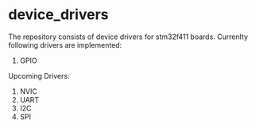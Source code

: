 # device_drivers

The repository consists of device drivers for stm32f411 boards.
Currenlty following drivers are implemented:
1. GPIO

Upcoming Drivers:
1. NVIC
2. UART
3. I2C 
4. SPI
